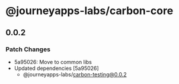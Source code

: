 # @journeyapps-labs/carbon-core

## 0.0.2

### Patch Changes

- 5a95026: Move to common libs
- Updated dependencies [5a95026]
  - @journeyapps-labs/carbon-testing@0.0.2
